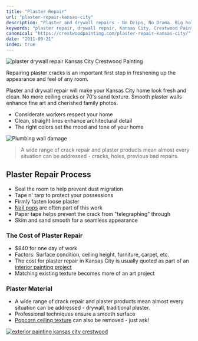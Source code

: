 ```yaml
---
title: "Plaster Repair"
url: "plaster-repair-kansas-city"
description: "Plaster and drywall repairs - No Drips, No Drama. Big holes or little dings - blended to almost invisible. Call today to learn about scheduling."
keywords: "plaster repair, drywall repair, Kansas City, Crestwood Painting"
canonical: "https://crestwoodpainting.com/plaster-repair-kansas-city/"
date: "2011-09-21"
index: true
---
```


![plaster drywall repair Kansas City Crestwood Painting](/images/interior/plaster-holes-ceil-wall.jpg)

Repairing plaster cracks is an important first step in freshening up the appearance and feel of any room.

Plaster and drywall repair will make your Kansas City home look fresh and clean. No more ceiling cracks or 70's sand texture. Smooth plaster walls enhance fine art and cherished family photos.

- Considerate workers respect your home
- Clean, straight lines enhance architectural detail
- The right colors set the mood and tone of your home

![Plumbing wall damage](/images/interior/plaster-dwall-plumbing.jpg)

> A wide range of crack repair and plaster products mean almost every situation can be addressed - cracks, holes, previous bad repairs.

## Plaster Repair Process

- Seal the room to help prevent dust migration
- Tape n' tarp to protect your possessions
- Firmly fasten loose plaster
- [Nail pops](/nail-pops/) are often part of this work
- Paper tape helps prevent the crack from "telegraphing" through
- Skim and sand smooth for a seamless appearance

### The Cost of Plaster Repair

- $840 for one day of work
- Factors: Surface condition, ceiling height, furniture, carpet, etc.
- The cost for plaster repair in Kansas City is usually quoted as part of an [interior painting project](/interior-painter-kansas-city/)
- Matching existing texture becomes more of an art project

### Plaster Material

- A wide range of crack repair and plaster products mean almost every situation can be addressed - drywall, traditional plaster.
- Professional techniques ensure a smooth surface
- [Popcorn ceiling texture](/popcorn-ceiling-removal/) can also be removed - just ask!

[![exterior painting kansas city crestwood](/images/r13-09-alexisd.webp)](/painter-reviews/)
